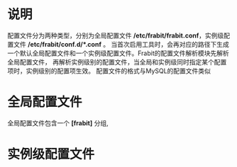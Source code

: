 # 说明
配置文件分为两种类型，分别为全局配置文件 **/etc/frabit/frabit.conf**，实例级配置文件 **/etc/frabit/conf.d/\*.conf** 。
当首次启用工具时，会再对应的路径下生成一个默认全局配置文件和一个实例级配置文件。Frabit的配置文件解析模块先解析全局配置文件，
再解析实例级别的配置文件，当全局和实例级同时指定某个配置项时，实例级别的配置项生效。
配置文件的格式与MySQL的配置文件类似
# 全局配置文件
全局配置文件包含一个 **[frabit]** 分组,




# 实例级配置文件
